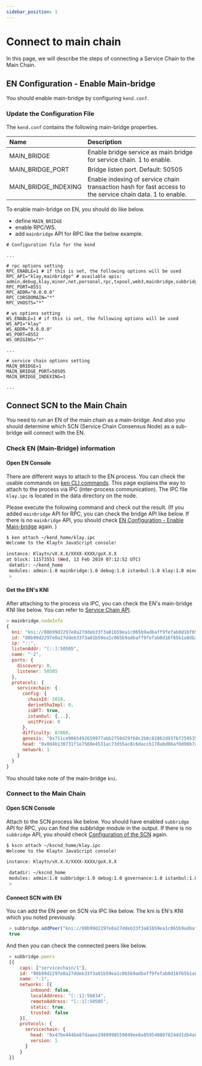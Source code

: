 ```yaml
---
sidebar_position: 1
---
```


# Connect to main chain 

In this page, we will describe the steps of connecting a Service Chain to the Main Chain. 

## EN Configuration - Enable Main-bridge <a id="en-configuration-enable-main-bridge"></a>

You should enable main-bridge by configuring `kend.conf`.

### Update the Configuration File <a id="update-the-configuration-file"></a>

The `kend.conf` contains the following main-bridge properties.

| Name | Description |
| :--- | :--- |
| MAIN_BRIDGE | Enable bridge service as main bridge for service chain. 1 to enable. |
| MAIN_BRIDGE_PORT | Bridge listen port. Default: 50505 |
| MAIN_BRIDGE_INDEXING | Enable indexing of service chain transaction hash for fast access to the service chain data. 1 to enable. |

To enable main-bridge on EN, you should do like below.

* define `MAIN_BRIDGE`
* enable RPC/WS.
* add `mainbridge` API for RPC like the below example.

```text
# Configuration file for the kend

...

# rpc options setting
RPC_ENABLE=1 # if this is set, the following options will be used
RPC_API="klay,mainbridge" # available apis: admin,debug,klay,miner,net,personal,rpc,txpool,web3,mainbridge,subbridge
RPC_PORT=8551
RPC_ADDR="0.0.0.0"
RPC_CORSDOMAIN="*"
RPC_VHOSTS="*"

# ws options setting
WS_ENABLE=1 # if this is set, the following options will be used
WS_API="klay" 
WS_ADDR="0.0.0.0"
WS_PORT=8552
WS_ORIGINS="*"

...

# service chain options setting
MAIN_BRIDGE=1
MAIN_BRIDGE_PORT=50505
MAIN_BRIDGE_INDEXING=1

...
```

## Connect SCN to the Main Chain <a id="connect-scn-to-the-main-chain"></a>

You need to run an EN of the main chain as a main-bridge. And also you should determine which SCN (Service Chain Consensus Node) as a sub-bridge will connect with the EN.

### Check EN (Main-Bridge) information <a id="check-en-(main-bridge)-information"></a>

#### Open EN Console <a id="open-en-console"></a>

There are different ways to attach to the EN process. You can check the usable commands on [ken CLI commands](../../references/klaytn-command.md#ken-cli-commands). This page explains the way to attach to the process via IPC (inter-process communication). The IPC file `klay.ipc` is located in the data directory on the node.

Please execute the following command and check out the result. (If you added `mainbridge` API for RPC, you can check the bridge API like below. If there is no `mainbridge` API, you should check [EN Configuration - Enable Main-bridge](#en-configuration-enable-main-bridge) again. )

```bash
$ ken attach ~/kend_home/klay.ipc
Welcome to the Klaytn JavaScript console!

instance: Klaytn/vX.X.X/XXXX-XXXX/goX.X.X
at block: 11573551 (Wed, 13 Feb 2019 07:12:52 UTC)
 datadir: ~/kend_home
 modules: admin:1.0 mainbridge:1.0 debug:1.0 istanbul:1.0 klay:1.0 miner:1.0 net:1.0 personal:1.0 rpc:1.0 txpool:1.0
 >
```

#### Get the EN's KNI <a id="get-the-ens-kni"></a>

After attaching to the process via IPC, you can check the EN's main-bridge KNI like below. You can refer to [Service Chain API](../../../references/service-chain-api/subbridge.md).

```javascript
> mainbridge.nodeInfo
{
  kni: "kni://08b99d2297e0a27ddeb33f3a81b59ea1c065b9adbaff9fefab0d16f65b1a8db22939a104c24447e9aca521c158922ca912476b544baf48995a382d88886e0a37@[::]:50505?discport=0",
  id: "08b99d2297e0a27ddeb33f3a81b59ea1c065b9adbaff9fefab0d16f65b1a8db22939a104c24447e9aca521c158922ca912476b544baf48995a382d88886e0a37",
  ip: "::",
  listenAddr: "[::]:50505",
  name: "-2",
  ports: {
    discovery: 0,
    listener: 50505
  },
  protocols: {
    servicechain: {
      config: {
        chainId: 2018,
        deriveShaImpl: 0,
        isBFT: true,
        istanbul: {...},
        unitPrice: 0
      },
      difficulty: 87860,
      genesis: "0x711ce9865492659977abb2758d29f68c2b0c82862d9376f25953579f64f95b58",
      head: "0x0d4b130731f1e7560e4531ac73d55ac8c6daccb178abd86af0d96b7aafded7c5",
      network: 1
    }
  }
}
```

You should take note of the main-bridge `kni`.

### Connect to the Main Chain <a id="connect-to-the-main-chain"></a>

#### Open SCN Console <a id="open-scn-console"></a>

Attach to the SCN process like below. You should have enabled `subbridge` API for RPC, you can find the subbridge module in the output. If there is no `subbridge` API, you should check [Configuration of the SCN](../install-service-chain.md#configuration-of-the-scn) again.

```bash
$ kscn attach ~/kscnd_home/klay.ipc
Welcome to the Klaytn JavaScript console!

instance: Klaytn/vX.X.X/XXXX-XXXX/goX.X.X

 datadir: ~/kscnd_home
 modules: admin:1.0 subbridge:1.0 debug:1.0 governance:1.0 istanbul:1.0 klay:1.0 miner:1.0 net:1.0 personal:1.0 rpc:1.0 servicechain:1.0 txpool:1.0
 >
```

#### Connect SCN with EN <a id="connect-scn-with-en"></a>

You can add the EN peer on SCN via IPC like below. The kni is EN's KNI which you noted previously.

```javascript
 > subbridge.addPeer("kni://08b99d2297e0a27ddeb33f3a81b59ea1c065b9adbaff9fefab0d16f65b1a8db22939a104c24447e9aca521c158922ca912476b544baf48995a382d88886e0a37@[::]:50505?discport=0")
 true
```

And then you can check the connected peers like below.

```javascript
 > subbridge.peers
 [{
     caps: ["servicechain/1"],
     id: "08b99d2297e0a27ddeb33f3a81b59ea1c065b9adbaff9fefab0d16f65b1a8db22939a104c24447e9aca521c158922ca912476b544baf48995a382d88886e0a37",
     name: "-1",
     networks: [{
         inbound: false,
         localAddress: "[::1]:56834",
         remoteAddress: "[::1]:50505",
         static: true,
         trusted: false
     }],
     protocols: {
       servicechain: {
         head: "0x47be444be87daaee2989998559049ee8a859540807824dd1db4a80ea6cb42293",
         version: 1
       }
     }
 }]
```
